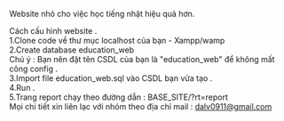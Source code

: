 
Website nhỏ cho việc học tiếng nhật hiệu quả hơn.

Cách cấu hình website .<br>
1.Clone code về thư mục localhost của bạn - Xampp/wamp<br>
2.Create database education_web <br>
Chú ý : Bạn nên đặt tên CSDL của bạn là "education_web" để không mất công config .<br>
3.Import file education_web.sql vào CSDL bạn vửa tạo .<br>
4.Run .<br>
5.Trang report chạy theo đường dẫn : BASE_SITE/?rt=report<br>
Mọi chi tiết xin liên lạc với nhóm theo địa chỉ mail : dalv0911@gmail.com<br>
